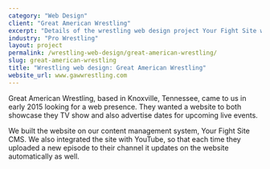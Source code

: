 ```yaml
---
category: "Web Design"
client: "Great American Wrestling"
excerpt: "Details of the wrestling web design project Your Fight Site worked on with Great American Wrestling."
industry: "Pro Wrestling"
layout: project
permalink: /wrestling-web-design/great-american-wrestling/
slug: great-american-wrestling
title: "Wrestling web design: Great American Wrestling"
website_url: www.gawwrestling.com
---
```

<p>Great American Wrestling, based in Knoxville, Tennessee, came to us in early 2015 looking for a web presence.
  They wanted a website to both showcase they TV show and also advertise dates for upcoming live events.</p>
<p>We built the website on our content management system, Your Fight Site CMS.
  We also integrated the site with YouTube, so that each time they uploaded a new episode to their channel it updates on the website automatically as well.</p>
